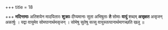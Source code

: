 +++
title = 18

+++
**मदिन्तमाः** अतिशयेन मादयितारः **शुक्राः** दीप्यमानाः सुता अभिषुताः **ते** सोमाः **वायुं** शब्दम् **असृक्षत** असृजन् अकार्षुः । यद्वा वायुमेव सोमपानार्थमसृजन् । सोमेषु सुतेषु सत्सु वायुस्तत्पानार्थमागच्छति खलु ॥